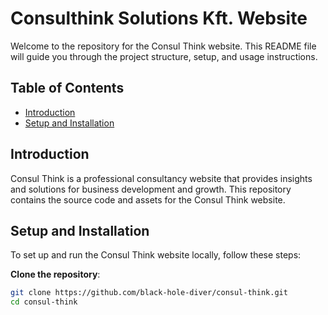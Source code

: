 # Consulthink Solutions Kft. Website

Welcome to the repository for the Consul Think website. This README file will guide you through the project structure, setup, and usage instructions.

## Table of Contents

- [Introduction](#introduction)
- [Setup and Installation](#setup-and-installation)

## Introduction

Consul Think is a professional consultancy website that provides insights and solutions for business development and growth. This repository contains the source code and assets for the Consul Think website.

## Setup and Installation

To set up and run the Consul Think website locally, follow these steps:

**Clone the repository**:
   ```sh
   git clone https://github.com/black-hole-diver/consul-think.git
   cd consul-think
   ```
   
